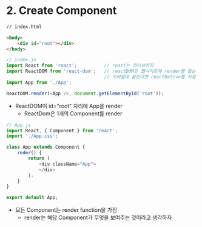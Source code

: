 # 2. Create Component

```html
// index.html

<body>
    <div id="root"></div>
</body>
```

```javascript
// index.js
import React from 'react';			// react는 라이브러리
import ReactDOM from 'react-dom';	// reactDOM은 웹사이트에 render를 돕는 모델
									// 모바일에 올린다면 reactNative를 사용
import App from './App';

ReactDOM.render(<App />, document.getElementById('root'));
```

- ReactDOM이 id="root" 자리에  App을 render
  - ReactDom은 1개의 Component를 render

```javascript
// App.js
import React, { Component } from 'react';
import './App.css';

class App extends Component {
    reder() {
        return (
        	<div className="App">
            </div>
        );
    }
}

export default App;
```

- 모든 Component는 render function을 가짐
  - render는 해당 Component가 무엇을 보여주는 것이라고 생각하자